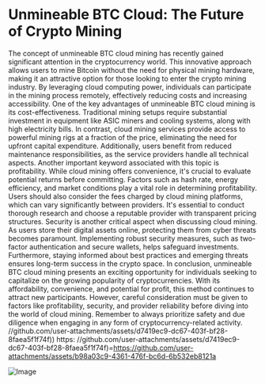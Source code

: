# Unmineable BTC Cloud: The Future of Crypto Mining
The concept of unmineable BTC cloud mining has recently gained significant attention in the cryptocurrency world. This innovative approach allows users to mine Bitcoin without the need for physical mining hardware, making it an attractive option for those looking to enter the crypto mining industry. By leveraging cloud computing power, individuals can participate in the mining process remotely, effectively reducing costs and increasing accessibility.
One of the key advantages of unmineable BTC cloud mining is its cost-effectiveness. Traditional mining setups require substantial investment in equipment like ASIC miners and cooling systems, along with high electricity bills. In contrast, cloud mining services provide access to powerful mining rigs at a fraction of the price, eliminating the need for upfront capital expenditure. Additionally, users benefit from reduced maintenance responsibilities, as the service providers handle all technical aspects.
Another important keyword associated with this topic is profitability. While cloud mining offers convenience, it's crucial to evaluate potential returns before committing. Factors such as hash rate, energy efficiency, and market conditions play a vital role in determining profitability. Users should also consider the fees charged by cloud mining platforms, which can vary significantly between providers. It's essential to conduct thorough research and choose a reputable provider with transparent pricing structures.
Security is another critical aspect when discussing cloud mining. As users store their digital assets online, protecting them from cyber threats becomes paramount. Implementing robust security measures, such as two-factor authentication and secure wallets, helps safeguard investments. Furthermore, staying informed about best practices and emerging threats ensures long-term success in the crypto space.
In conclusion, unmineable BTC cloud mining presents an exciting opportunity for individuals seeking to capitalize on the growing popularity of cryptocurrencies. With its affordability, convenience, and potential for profit, this method continues to attract new participants. However, careful consideration must be given to factors like profitability, security, and provider reliability before diving into the world of cloud mining. Remember to always prioritize safety and due diligence when engaging in any form of cryptocurrency-related activity. 
 //github.com/user-attachments/assets/d7419ec9-dc67-403f-bf28-8faea5f1f74f))
https: //github.com/user-attachments/assets/d7419ec9-dc67-403f-bf28-8faea5f1f74f)=https://github.com/user-attachments/assets/b98a03c9-4361-476f-bc6d-6b532eb8121a

![Image](https://github.com/user-attachments/assets/d7419ec9-dc67-403f-bf28-8faea5f1f74f)
